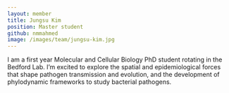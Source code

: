 ```yaml
---
layout: member
title: Jungsu Kim
position: Master student
github: nmmahmed
image: /images/team/jungsu-kim.jpg
---
```


I am a first year Molecular and Cellular Biology PhD student rotating in the Bedford Lab. I’m excited to explore the spatial and epidemiological forces that shape pathogen transmission and evolution, and the development of phylodynamic frameworks to study bacterial pathogens.
